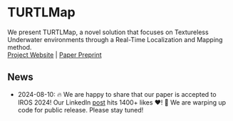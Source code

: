 # TURTLMap
We present TURTLMap, a novel solution that focuses on Textureless Underwater environments through a Real-Time Localization and Mapping method.\
[Project Website](https://umfieldrobotics.github.io/TURTLMap/) |
[Paper Preprint](https://arxiv.org/abs/2408.01569)
## News
- 2024-08-10: 🔥 We are happy to share that our paper is accepted to IROS 2024! Our LinkedIn [post](https://www.linkedin.com/posts/jingyu-song-93763a132_i-am-happy-to-share-that-our-paper-activity-7227132379373473792-Ci1H?utm_source=share&utm_medium=member_desktop) hits 1400+ likes ❤️! 🚀 We are warping up code for public release. Please stay tuned!